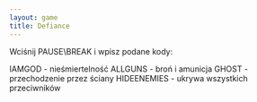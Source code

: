 ```yaml
---
layout: game
title: Defiance
---
```


Wciśnij PAUSE\BREAK i wpisz podane kody:

IAMGOD 		- nieśmiertelność
ALLGUNS 	- broń i amunicja
GHOST 		- przechodzenie przez ściany
HIDEENEMIES 	- ukrywa wszystkich przeciwników
